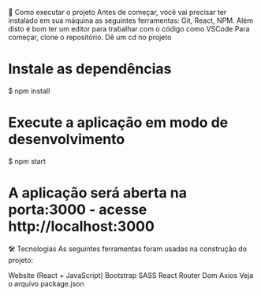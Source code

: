 🚀 Como executar o projeto
Antes de começar, você vai precisar ter instalado em sua máquina as seguintes ferramentas: Git, React, NPM. Além disto é bom ter um editor para trabalhar com o código como VSCode
Para começar, clone o repositório.
Dê um cd no projeto

# Instale as dependências
$ npm install

# Execute a aplicação em modo de desenvolvimento
$ npm start

# A aplicação será aberta na porta:3000 - acesse http://localhost:3000

🛠 Tecnologias
As seguintes ferramentas foram usadas na construção do projeto:

Website (React + JavaScript)
Bootstrap
SASS
React Router Dom
Axios
Veja o arquivo package.json




